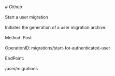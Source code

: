 <br>#     Github</br>
<br>Start a user migration</br>
<br>Initiates the generation of a user migration archive.</br>
<br>Method: Post</br>
<br>OperationID: migrations/start-for-authenticated-user</br>
<br>EndPoint:</br>
<br>/user/migrations</br>
